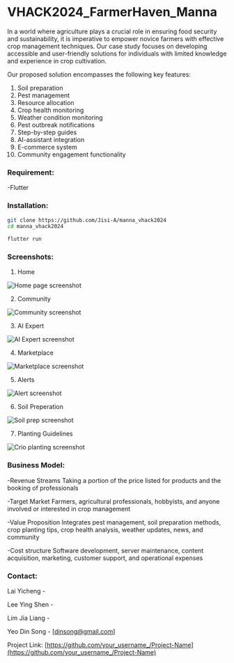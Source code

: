 # VHACK2024_FarmerHaven_Manna

In a world where agriculture plays a crucial role in ensuring food security and sustainability, it is imperative to empower novice farmers with effective crop management techniques. Our case study focuses on developing accessible and user-friendly solutions for individuals with limited knowledge and experience in crop cultivation.

Our proposed solution encompasses the following key features:
1. Soil preparation
2. Pest management
3. Resource allocation
4. Crop health monitoring
5. Weather condition monitoring
6. Pest outbreak notifications
7. Step-by-step guides
8. AI-assistant integration
9. E-commerce system
10. Community engagement functionality

### Requirement:
-Flutter
### Installation:
```bash
git clone https://github.com/Jisi-A/manna_vhack2024
cd manna_vhack2024
```
```bash
flutter run
```
### Screenshots:
1. Home

![Home page screenshot](./home.png "")

2. Community

![Community screenshot](./community.png "")

3. AI Expert

![AI Expert screenshot](./AI.png "")

4. Marketplace

![Marketplace screenshot](./marketplace.png "")

5. Alerts

![Alert screenshot](./alert.png "")

6. Soil Preperation

![Soil prep screenshot](./soilPrep.png "")

7. Planting Guidelines

![Crio planting screenshot](./tips.png "")

### Business Model:
-Revenue Streams
Taking a portion of the price listed for products and the booking of professionals

-Target Market
Farmers, agricultural professionals, hobbyists, and anyone involved or interested in crop management

-Value Proposition
Integrates pest management, soil preparation methods, crop planting tips, crop health analysis, weather updates, news, and community

-Cost structure
Software development, server maintenance, content acquisition, marketing, customer support, and operational expenses

### Contact:

Lai Yicheng -

Lee Ying Shen -

Lim Jia Liang -

Yeo Din Song - [dinsong@gmail.com]

Project Link: [https://github.com/your_username_/Project-Name](https://github.com/your_username_/Project-Name)
